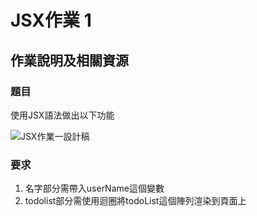# JSX作業 1 

## 作業說明及相關資源

### 題目
使用JSX語法做出以下功能

![JSX作業一設計稿](https://www.figma.com/file/aVTB6PLVernS6OQltH5koK/Untitled?node-id=0%3A1&t=gT8cT4sgGo6h5JrB-1)

### 要求
1. 名字部分需帶入userName這個變數
2. todolist部分需使用迴圈將todoList這個陣列渲染到頁面上



